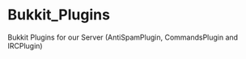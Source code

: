 Bukkit_Plugins
==============

Bukkit Plugins for our Server
(AntiSpamPlugin, CommandsPlugin and IRCPlugin)
